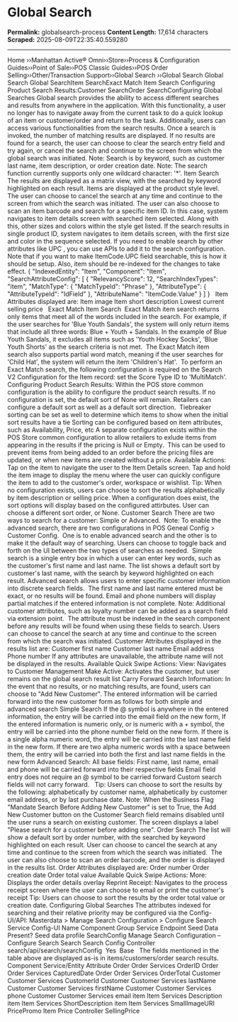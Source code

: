# Global Search

**Permalink:** globalsearch-process
**Content Length:** 17,614 characters
**Scraped:** 2025-08-09T22:35:40.559280

---

Home &rsaquo;&rsaquo;Manhattan Active® Omni&rsaquo;&rsaquo;Store&rsaquo;&rsaquo;Process & Configuration Guides&rsaquo;&rsaquo;Point of Sale&rsaquo;&rsaquo;POS Classic Guides&rsaquo;&rsaquo;POS Order Selling&rsaquo;&rsaquo;Other/Transaction Support&rsaquo;&rsaquo;Global Search ››Global Search Global Search Global SearchItem SearchExact Match Item Search&nbsp;Configuring Product Search Results:Customer SearchOrder SearchConfiguring Global Searches Global search provides the ability to access different searches and results from anywhere in the application. With this functionality, a user no longer has to navigate away from the current task to do a quick lookup of an item or customer/order&nbsp;and return to the task. Additionally, users can access various functionalities from the search results. Once a search is invoked, the number of matching results are displayed. If no results are found for a search, the user can choose to clear the search entry field and try again, or cancel the search and continue&nbsp;to the screen from which the global search was&nbsp;initiated. Note: Search is by keyword, such as customer last name, item description, or order creation date. Note:&nbsp;The search function currently supports only one wildcard character: &#39;*&#39;. Item Search The results are displayed as a matrix view, with the searched by keyword highlighted on each result. Items are displayed at the product style level. The user can choose to cancel the search at any time and continue to the screen from which the search was initiated. The user can also choose to scan an item barcode and search for a specific item ID.&nbsp;In this case, system navigates to item details screen with searched item selected.&nbsp;Along with this, other sizes and colors within the style get listed.&nbsp;If the search results in single product ID,&nbsp;system navigates to item details screen, with the first size and color in the sequence selected. If you need to enable search by other attributes like UPC , you can use APIs to add it to the search configuration. Note that if you want to make&nbsp;ItemCode.UPC field searchable, this is how it should be setup. Also, item should be re-indexed for the changes to take effect. { &quot;IndexedEntity&quot;: &quot;Item&quot;, &quot;Component&quot;: &quot;Item&quot;, &quot;SearchAttributeConfig&quot;: [ { &quot;RelevancyScore&quot;: 12, &quot;SearchIndexTypes&quot;: &quot;item&quot;, &quot;MatchType&quot;: { &quot;MatchTypeId&quot;: &quot;Phrase&quot; }, &quot;AttributeType&quot;: { &quot;AttributeTypeId&quot;: &quot;IdField&quot; }, &quot;AttributeName&quot;: &quot;ItemCode.Value&quot; } ] } &nbsp; Item Attributes displayed are: Item image Item short description Lowest current selling price &nbsp; Exact Match Item Search&nbsp; Exact Match item search returns only items that meet all of the words included in the search. For example, if the user searches for &#39;Blue Youth Sandals&#39;, the system will only return items that include all three words: Blue + Youth + Sandals. In the example of Blue Youth Sandals, it excludes all items such as &#39;Youth Hockey Socks&#39;, &#39;Blue Youth Shorts&#39; as the search criteria is not met.&nbsp; The Exact Match item search also supports partial word match, meaning if the user searches for &#39;Child&nbsp;Hat&#39;, the system will return the item &#39;Children&#39;s Hat&#39;.&nbsp; To perform an Exact Match search, the following configuration is required on the Search V2 Configuration for the Item record: set the Score Type ID to &#39;MultiMatch&#39;.&nbsp; Configuring Product Search Results: Within the POS store common configuration is the ability to configure the product search results. If no configuration is set, the default sort of None will remain. Retailers can configure a default sort as well as a default sort direction.&nbsp; Tiebreaker sorting can be set as well to determine which items to show when the initial sort results have a tie Sorting can be configured based on item attributes, such as Availability, Price, etc A separate configuration exists within the POS Store common configuration to allow retailers to exlude items from appearing in the results if the pricing is Null or Empty.&nbsp; This can be used to prevent items from being added to an order before the pricing files are updated, or when new items are created without a price. Available Actions: Tap on the item to navigate the user to the Item Details screen. Tap and hold the item image to display the menu where the user can quickly configure the item to add to the customer&#39;s order, workspace or wishlist. Tip: When no configuration exists, users can choose to sort the results alphabetically by item description or selling price. When a configuration does exist, the sort options will display based on the configured attirbutes. User can choose a different sort order, or None. Customer Search There are two ways to search for a customer: Simple or Advanced.&nbsp; Note: To enable the advanced search, there are two configurations in POS Geneal Config &gt; Customer Config.&nbsp; One is to enable advanced search and the other is to make it the default way of searching. Users can choose to toggle back and forth on the UI between the two types of searches as needed.&nbsp; Simple search is a single entry box in which a user can enter key words, such as the customer&#39;s first name and last name. The list shows a default sort by customer&#39;s last name, with the search by keyword highlighted on each result. Advanced search allows users to enter specific customer information into discrete search fields.&nbsp; The first name and last name entered must be exact, or no results will be found. Email and phone numbers will display partial matches if the entered information is not complete. Note: Additional customer attributes, such as loyalty number can be added as a search field via extension point.&nbsp; The attribute must be indexed in the search component before any results will be found when using these fields to search. Users can choose to cancel the search at any time and continue to the screen from which the search was initiated. Customer Attributes displayed in the results list are: Customer first name Customer last name Email address Phone number If any attributes are unavailable, the attribute name will not be displayed in the results. Available Quick Swipe Actions: View: Navigates to Customer Management Make Active: Activates the customer, but user remains on the global search result list Carry Forward Search Information: In the event that no results, or no matching results, are found, users can choose to &quot;Add New Customer&quot;. The entered information will be carried forward into the new customer form as follows for both simple and advanced search Simple Search If the @ symbol is anywhere in the entered information, the entry will be carried into the email field on the new form, If the entered information is numeric only, or is numeric with a + symbol, the entry will be carried into the phone number field on the new form. If there is a single alpha numeric word, the entry will be carried into the last name field in the new form. If there are two alpha numeric words with a space between them, the entry will be carried into both the first and last name fields in the new form Advanced Search: All base fields: First name, last name, email and phone will be carried forward into their respective fields Email field entry does not require an @ symbol to be carried forward Custom search fields will not carry forward. &nbsp; Tip: Users can choose to sort the results by the following: alphabetically by customer name, alphabetically by customer email address, or by last purchase date. Note: When the Business Flag &quot;Mandate Search Before Adding New Customer&quot; is set to True, the Add New Customer button on the Customer Search field remains disabled until the user runs a search on existing customer. The screen displays a label &quot;Please search for a customer before adding one&quot;. Order Search The list will show a default sort by order number, with the searched by keyword highlighted on each result. User can choose to cancel the search at any time and continue to the screen from which the search was initiated.&nbsp; The user can also choose to scan an order barcode, and the order is displayed in the results list. Order Attributes displayed are: Order number Order creation date Order total value Available Quick Swipe Actions: More: Displays the order details overlay Reprint Receipt: Navigates to the process receipt screen where the user can choose to email or print the customer&#39;s receipt Tip: Users can choose to sort the results by the&nbsp;order total value or creation date. Configuring Global Searches The attributes indexed for searching and their relative priority may be configured via the Config-UI/API: Masterdata &gt; Manage Search Configuration &gt; Configure Search Service Config-UI Name Component Group Service Endpoint Seed Data Present? Seed data profile SearchConfig Manage Search Configuration &ndash; Configure Search Search Search Config Controller search/api/search/searchConfig &nbsp;Yes &nbsp;Base &nbsp; The&nbsp;fields mentioned in the table above are displayed as-is in items/customers/order search results. Component Service/Entity Attribute Order Order Services OrderID Order Order Services CapturedDate Order Order Services OrderTotal Customer Customer Services CustomerId Customer Customer Services lastName Customer Customer Services firstName Customer Customer Services phone Customer Customer Services email item Item Services Description item Item Services ShortDescription item Item Services SmallImageURI PricePromo Item Price Controller SellingPrice &nbsp;